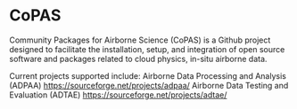 # CoPAS
Community Packages for Airborne Science (CoPAS) is a Github project designed to
facilitate the installation, setup, and integration of open source software and
packages related to cloud physics, in-situ airborne data.

Current projects supported include:
  Airborne Data Processing and Analysis (ADPAA)
    https://sourceforge.net/projects/adpaa/
  Airborne Data Testing and Evaluation (ADTAE)
    https://sourceforge.net/projects/adtae/

